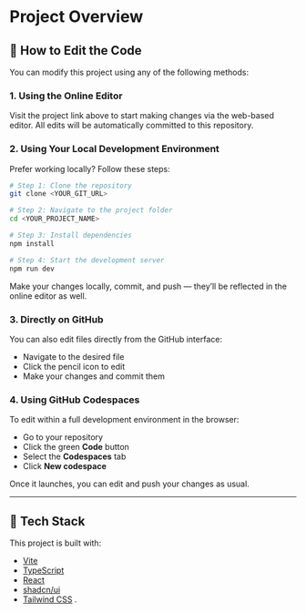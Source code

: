 # Project Overview

## 🔧 How to Edit the Code

You can modify this project using any of the following methods:

### 1. Using the Online Editor  
Visit the project link above to start making changes via the web-based editor. All edits will be automatically committed to this repository.

### 2. Using Your Local Development Environment  
Prefer working locally? Follow these steps:

```bash
# Step 1: Clone the repository
git clone <YOUR_GIT_URL>

# Step 2: Navigate to the project folder
cd <YOUR_PROJECT_NAME>

# Step 3: Install dependencies
npm install

# Step 4: Start the development server
npm run dev
```

Make your changes locally, commit, and push — they’ll be reflected in the online editor as well.

### 3. Directly on GitHub  
You can also edit files directly from the GitHub interface:

- Navigate to the desired file  
- Click the pencil icon to edit  
- Make your changes and commit them

### 4. Using GitHub Codespaces  
To edit within a full development environment in the browser:

- Go to your repository
- Click the green **Code** button
- Select the **Codespaces** tab
- Click **New codespace**

Once it launches, you can edit and push your changes as usual.

---

## 🚀 Tech Stack

This project is built with:

- [Vite](https://vitejs.dev/)
- [TypeScript](https://www.typescriptlang.org/)
- [React](https://reactjs.org/)
- [shadcn/ui](https://ui.shadcn.com/)
- [Tailwind CSS](https://tailwindcss.com/)
.

